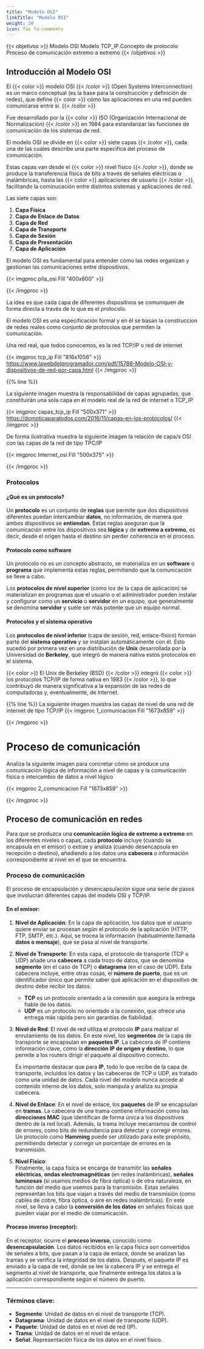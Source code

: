 ```yaml
---
title: "Modelo OSI"
linkTitle: "Modelo OSI"
weight: 20
icon: fas fa-comments
---
```



{{< objetivos  >}}
Modelo OSI
Modelo TCP_IP
Concepto de protocolo
Proceso de comunicación extremo a extremo
{{< /objetivos >}}
## Introducción al Modelo OSI

El {{< color >}} modelo OSI {{< /color >}} (Open Systems Interconnection) es un marco conceptual (es la base para la construcción y definición de redes), que define {{< color >}} cómo las aplicaciones en una red pueden comunicarse entre sí. {{< /color >}}

Fue desarrollado por la {{< color >}} ISO (Organización Internacional de Normalización) {{< /color >}} en 1984 para estandarizar las funciones de comunicación de los sistemas de red.

El modelo OSI se divide en {{< color >}} siete capas {{< /color >}}, cada una de las cuales describe una parte específica del proceso de comunicación.

Estas capas van desde el {{< color >}} nivel físico {{< /color >}}, donde se produce la transferencia física de bits a través de señales eléctricas o inalámbricas, hasta las {{< color >}} aplicaciones de usuario {{< /color >}}, facilitando la cominucación entre distintos sistemas y aplicaciones de red.

Las siete capas son:
1. **Capa Física**
2. **Capa de Enlace de Datos**
3. **Capa de Red**
4. **Capa de Transporte**
5. **Capa de Sesión**
6. **Capa de Presentación**
7. **Capa de Aplicación**

El modelo OSI es fundamental para entender cómo las redes organizan y gestionan las comunicaciones entre dispositivos.

{{< imgproc pila_osi Fill "400x600" >}}

{{< /imgproc >}}


La idea es que cada capa de diferentes dispositivos se comuniquen de forma directa a través de lo que es el protocolo.


El modelo OSI es una especificación formal y en él se basan la construccion de redes reales como conjunto de protocolos que permiten la comunicación.

Una red real, que todos conocemos, es la red TCP/IP o red de internet

{{< imgproc tcp_ip Fill "816x1056" >}}
https://www.lawebdelprogramador.com/pdf/15788-Modelo-OSI-y-dispositivos-de-red-por-capa.html
{{< /imgproc >}}

{{% line %}}

La siguiente imagen muestra la responsabilidad de capas agrupadas, que constituirán una sola capa en el modelo real de la red de internet o  TCP_IP

{{< imgproc capas_tcp_ip Fill "500x371" >}}
https://domoticaparatodos.com/2016/11/capas-en-los-protocolos/
{{< /imgproc >}}

De forma ilustrativa muestra la siguiente imagen la relación de capa/s OSI con las capas de la red de tipo TPC/IP

{{< imgproc  Internet_osi Fill "500x375" >}}

{{< /imgproc >}}

### Protocolos
#### ¿Qué es un protocolo?

Un **protocolo** es un conjunto de **reglas** que permite que dos dispositivos diferentes puedan intercambiar **datos**, no información, de manera que ambos dispositivos se **entiendan**. Estas reglas aseguran que la comunicación entre los dispositivos sea **lógica** y de **extremo a extremo**, es decir, desde el origen hasta el destino sin perder coherencia en el proceso.

#### Protocolo como software

Un protocolo no es un concepto abstracto, se materializa en un **software** o **programa** que implementa estas reglas, permitiendo que la comunicación se lleve a cabo.

Los **protocolos de nivel superior** (como los de la capa de aplicación) se materializan en programas que el usuario o el administrador pueden instalar y configurar como un **servicio** o **servidor** en un equipo, que generalmente se denomina **servidor** y suele ser más potente que un equipo normal.

#### Protocolos y el sistema operativo

Los **protocolos de nivel inferior** (capa de sesión, red, enlace-físico) forman parte del **sistema operativo** y se instalan automáticamente con él. Esto sucedió por primera vez en una distribución de **Unix** desarrollada por la Universidad de **Berkeley**, que integró de manera nativa estos protocolos en el sistema.

{{< color >}} El Unix de Berkeley (BSD) {{< /color >}} integró {{< color >}} los protocolos TCP/IP de forma nativa en 1983 {{< /color >}}, lo que contribuyó de manera significativa a la expansión de las redes de computadoras y, eventualmente, de Internet.

{{% line %}}
La siguiente imagen muestra las capas de nivel de una red de internet de tipo TCP/IP
{{< imgproc 1_comunicacion Fill "1673x859" >}}


{{< /imgproc >}}


# Proceso de comunicación

Analiza la siguiente imagen para concretar cómo se produce una comunicación lógica de información  a nivel de capas y la comunicación física o intercambio de datos a nivel lógico

{{< imgproc 2_comunicacion Fill "1673x859" >}}

{{< /imgproc >}}

## Proceso de comunicación en redes

Para que se produzca una **comunicación lógica de extremo a extremo** en los diferentes niveles o capas, cada **protocolo** incluye (cuando se encapsula en el emisor) o extrae y analiza (cuando desencapsula en recepción o destino), añadiendo a los datos una **cabecera** o información correspondiente al nivel en el que se encuentra.

### Proceso de comunicación

El proceso de encapsulación y desencapsulación sigue una serie de pasos que involucran diferentes capas del modelo OSI y TCP/IP.

#### En el emisor:

1. **Nivel de Aplicación**:
   En la capa de aplicación, los datos que el usuario quiere enviar se procesan según el protocolo de la aplicación (HTTP, FTP, SMTP, etc.). Aquí, se trocea la información (habitualmente llamada **datos o mensaje**), que se pasa al nivel de transporte.

2. **Nivel de Transporte**:
   En esta capa, el protocolo de transporte (TCP o UDP) añade una **cabecera** a cada trozo de datos, que se denomina **segmento** (en el caso de TCP) o **datagrama** (en el caso de UDP). Esta cabecera incluye, entre otras cosas, el **número de puerto**, que es un identificador único que permite saber qué aplicación en el dispositivo de destino debe recibir los datos.

    - **TCP** es un protocolo orientado a la conexión que asegura la entrega fiable de los datos.
    - **UDP** es un protocolo no orientado a la conexión, que ofrece una entrega más rápida pero sin garantías de fiabilidad.

3. **Nivel de Red**:
   El nivel de red utiliza el protocolo **IP** para realizar el enrutamiento de los datos. En este nivel, los **segmentos** de la capa de transporte se encapsulan en **paquetes IP**. La cabecera de IP contiene información clave, como la **dirección IP de origen y destino**, lo que permite a los routers dirigir el paquete al dispositivo correcto.

   Es importante destacar que para **IP**, todo lo que recibe de la capa de transporte, incluidos los datos y las cabeceras de TCP o UDP, es tratado como una unidad de datos. Cada nivel del modelo nunca accede al contenido interno de los datos, solo manipula y analiza su propia cabecera.

4. **Nivel de Enlace**:
   En el nivel de enlace, los **paquetes** de IP se encapsulan en **tramas**. La cabecera de una trama contiene información como las **direcciones MAC** (que identifican de forma única a los dispositivos dentro de la red local). Además, la trama incluye mecanismos de control de errores, como bits de redundancia para detectar y corregir errores. Un protocolo como **Hamming** puede ser utilizado para este propósito, permitiendo detectar y corregir un porcentaje de errores en la transmisión.

5. **Nivel Físico**:  
   Finalmente, la capa física se encarga de transmitir las **señales eléctricas**, **ondas electromagnéticas** (en redes inalámbricas), **señales luminosas** (si usamos medios de fibra óptica) o de otra naturaleza, en función del medio que usemos para la transmisión. Estas señales representan los bits que viajan a través del medio de transmisión (como cables de cobre, fibra óptica, o aire en redes inalámbricas). En este nivel, se lleva a cabo la **conversión de los datos** en señales físicas que pueden viajar por el medio de comunicación.

#### Proceso inverso (receptor):

En el receptor, ocurre el **proceso inverso**, conocido como **desencapsulación**. Los datos recibidos en la capa física son convertidos de señales a bits, que pasan a la capa de enlace, donde se analizan las tramas y se verifica la integridad de los datos. Después, el paquete IP es enviado a la capa de red, donde se lee la cabecera IP y se entrega el segmento al nivel de transporte, que finalmente entrega los datos a la aplicación correspondiente según el número de puerto.

---

### Términos clave:

- **Segmento**: Unidad de datos en el nivel de transporte (TCP).
- **Datagrama**: Unidad de datos en el nivel de transporte (UDP).
- **Paquete**: Unidad de datos en el nivel de red (IP).
- **Trama**: Unidad de datos en el nivel de enlace.
- **Señal**: Representación física de los datos en el nivel físico.
